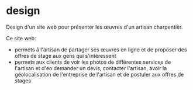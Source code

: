 # design
Design d'un site web pour présenter les œuvres d'un artisan charpentièr.

Ce site web:
- permets à l'artisan de partager ses œuvres en ligne et de proposer des offres de stage aux gens qui s'intéressent 
- permets aux clients de voir les photos de différentes services de l'artisan et d'en demander un devis, contacter l'artisan, avoir la géolocalisation de l'entreprise de l'artisan et de postuler aux offres de stages
